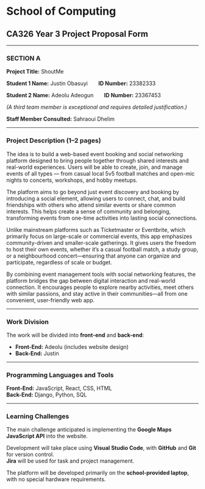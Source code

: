 # School of Computing  
## CA326 Year 3 Project Proposal Form  

---

### **SECTION A**

**Project Title:** ShoutMe  

**Student 1 Name:** Justin Obasuyi  **ID Number:** 23382333  

**Student 2 Name:** Adeolu Adeogun  **ID Number:** 23367453  

*(A third team member is exceptional and requires detailed justification.)*  

**Staff Member Consulted:** Sahraoui Dhelim  

---

### **Project Description (1–2 pages)**

The idea is to build a web-based event booking and social networking platform designed to bring people together through shared interests and real-world experiences. Users will be able to create, join, and manage events of all types — from casual local 5v5 football matches and open-mic nights to concerts, workshops, and hobby meetups.  

The platform aims to go beyond just event discovery and booking by introducing a social element, allowing users to connect, chat, and build friendships with others who attend similar events or share common interests. This helps create a sense of community and belonging, transforming events from one-time activities into lasting social connections.  

Unlike mainstream platforms such as Ticketmaster or Eventbrite, which primarily focus on large-scale or commercial events, this app emphasizes community-driven and smaller-scale gatherings. It gives users the freedom to host their own events, whether it’s a casual football match, a study group, or a neighbourhood concert—ensuring that anyone can organize and participate, regardless of scale or budget.  

By combining event management tools with social networking features, the platform bridges the gap between digital interaction and real-world connection. It encourages people to explore nearby activities, meet others with similar passions, and stay active in their communities—all from one convenient, user-friendly web app.  

---

### **Work Division**

The work will be divided into **front-end** and **back-end**:  
- **Front-End:** Adeolu (includes website design)  
- **Back-End:** Justin  

---

### **Programming Languages and Tools**

**Front-End:** JavaScript, React, CSS, HTML  
**Back-End:** Django, Python, SQL  

---

### **Learning Challenges**

The main challenge anticipated is implementing the **Google Maps JavaScript API** into the website.  

Development will take place using **Visual Studio Code**, with **GitHub** and **Git** for version control.  
**Jira** will be used for task and project management.  

The platform will be developed primarily on the **school-provided laptop**, with no special hardware requirements.  
